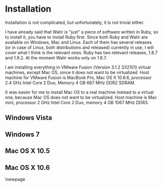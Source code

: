 # Installation

Installation is not complicated, but unfortunately, it is not trivial either.

I have already said that Watir is "just" a piece of software written in Ruby, so to install it, you have to install Ruby first. Since both Ruby and Watir are available on Windows, Mac and Linux. Each of them has several releases (or in case of Linux, both distributions and released) currently in use, I will cover what I think is the relevant ones. Ruby has two relevant releases, 1.8.7 and 1.9.2. At the moment Watir works only on 1.8.7.

I am installing everything in VMware Fusion (Version 3.1.2 332101) virtual machines, except Mac OS, since it does not want to be virtualized. Host machine for VMware Fusion is MacBook Pro, Mac OS X 10.6.6, processor 2.4 GHz Intel Core 2 Duo, Memory 4 GB 667 MHz DDR2 SDRAM.

It was easier for me to install Mac OS to a real machine instead to a virtual one, because Mac OS does not want to be virtualized. Host machine is Mac mini, processor 2 GHz Intel Core 2 Duo, memory 4 GB 1067 MHz DDR3. 

## Windows Vista
## Windows 7
## Mac OS X 10.5
## Mac OS X 10.6

\newpage

